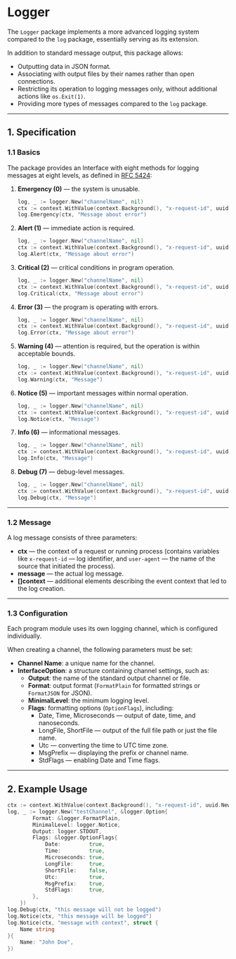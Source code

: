# Logger

The `Logger` package implements a more advanced logging system compared to the `log` package, essentially serving as its extension.

In addition to standard message output, this package allows:
- Outputting data in JSON format.
- Associating with output files by their names rather than open connections.
- Restricting its operation to logging messages only, without additional actions like `os.Exit(1)`.
- Providing more types of messages compared to the `log` package.

---

## 1. Specification

### 1.1 Basics

The package provides an Interface with eight methods for logging messages at eight levels, as defined in [RFC 5424](https://datatracker.ietf.org/doc/html/rfc5424#section-6.2.1):

1. **Emergency (0)** — the system is unusable.
    ```go
    log, _ := logger.New("channelName", nil)
    ctx := context.WithValue(context.Background(), "x-request-id", uuid.New())
    log.Emergency(ctx, "Message about error")
    ```

2. **Alert (1)** — immediate action is required.
    ```go
    log, _ := logger.New("channelName", nil)
    ctx := context.WithValue(context.Background(), "x-request-id", uuid.New())
    log.Alert(ctx, "Message about error")
    ```

3. **Critical (2)** — critical conditions in program operation.
    ```go
    log, _ := logger.New("channelName", nil)
    ctx := context.WithValue(context.Background(), "x-request-id", uuid.New())
    log.Critical(ctx, "Message about error")
    ```

4. **Error (3)** — the program is operating with errors.
    ```go
    log, _ := logger.New("channelName", nil)
    ctx := context.WithValue(context.Background(), "x-request-id", uuid.New())
    log.Error(ctx, "Message about error")
    ```

5. **Warning (4)** — attention is required, but the operation is within acceptable bounds.
    ```go
    log, _ := logger.New("channelName", nil)
    ctx := context.WithValue(context.Background(), "x-request-id", uuid.New())
    log.Warning(ctx, "Message")
    ```

6. **Notice (5)** — important messages within normal operation.
    ```go
    log, _ := logger.New("channelName", nil)
    ctx := context.WithValue(context.Background(), "x-request-id", uuid.New())
    log.Notice(ctx, "Message")
    ```

7. **Info (6)** — informational messages.
    ```go
    log, _ := logger.New("channelName", nil)
    ctx := context.WithValue(context.Background(), "x-request-id", uuid.New())
    log.Info(ctx, "Message")
    ```

8. **Debug (7)** — debug-level messages.
    ```go
    log, _ := logger.New("channelName", nil)
    ctx := context.WithValue(context.Background(), "x-request-id", uuid.New())
    log.Debug(ctx, "Message")
    ```

---

### 1.2 Message

A log message consists of three parameters:
- **ctx** — the context of a request or running process (contains variables like `x-request-id` — log identifier, and `user-agent` — the name of the source that initiated the process).
- **message** — the actual log message.
- **[]context** — additional elements describing the event context that led to the log creation.

---

### 1.3 Configuration

Each program module uses its own logging channel, which is configured individually.

When creating a channel, the following parameters must be set:
- **Channel Name**: a unique name for the channel.
- **InterfaceOption**: a structure containing channel settings, such as:
    - **Output**: the name of the standard output channel or file.
    - **Format**: output format (`FormatPlain` for formatted strings or `FormatJSON` for JSON).
    - **MinimalLevel**: the minimum logging level.
    - **Flags**: formatting options (`OptionFlags`), including:
        - Date, Time, Microseconds — output of date, time, and nanoseconds.
        - LongFile, ShortFile — output of the full file path or just the file name.
        - Utc — converting the time to UTC time zone.
        - MsgPrefix — displaying the prefix or channel name.
        - StdFlags — enabling Date and Time flags.

---

## 2. Example Usage

```go
ctx := context.WithValue(context.Background(), "x-request-id", uuid.New())
log, _ := logger.New("testChannel", &logger.Option{
        Format: &logger.FormatPlain,
        MinimalLevel: logger.Notice,
        Output: logger.STDOUT,
        Flags: &logger.OptionFlags{
            Date:         true,
            Time:         true,
            Microseconds: true,
            LongFile:     true,
            ShortFile:    false,
            Utc:          true,
            MsgPrefix:    true,
            StdFlags:     true,
        },
    })
log.Debug(ctx, "this message will not be logged")
log.Notice(ctx, "this message will be logged")
log.Notice(ctx, "message with context", struct {
    Name string
}{
    Name: "John Doe",
})
```